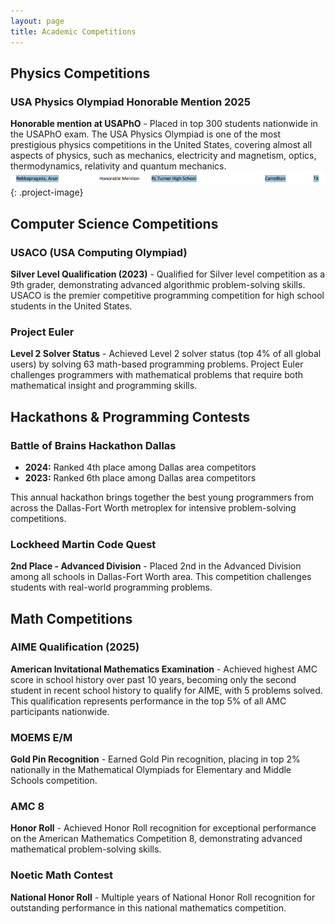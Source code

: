 ```yaml
---
layout: page
title: Academic Competitions
---
```


## Physics Competitions

### USA Physics Olympiad Honorable Mention 2025
**Honorable mention at USAPhO** - Placed in top 300 students nationwide in the USAPhO exam. The USA Physics Olympiad is one of the most prestigious physics competitions in the United States, covering almost all aspects of physics, such as mechanics, electricity and magnetism, optics, thermodynamics, relativity and quantum mechanics. 
![USAPhO Certificate](assets/images/USAPHO.png){: .project-image}

## Computer Science Competitions

### USACO (USA Computing Olympiad)
**Silver Level Qualification (2023)** - Qualified for Silver level competition as a 9th grader, demonstrating advanced algorithmic problem-solving skills. USACO is the premier competitive programming competition for high school students in the United States.

### Project Euler
**Level 2 Solver Status** - Achieved Level 2 solver status (top 4% of all global users) by solving 63 math-based programming problems. Project Euler challenges programmers with mathematical problems that require both mathematical insight and programming skills.

## Hackathons & Programming Contests

### Battle of Brains Hackathon Dallas
- **2024:** Ranked 4th place among Dallas area competitors
- **2023:** Ranked 6th place among Dallas area competitors

This annual hackathon brings together the best young programmers from across the Dallas-Fort Worth metroplex for intensive problem-solving competitions.

### Lockheed Martin Code Quest
**2nd Place - Advanced Division** - Placed 2nd in the Advanced Division among all schools in Dallas-Fort Worth area. This competition challenges students with real-world programming problems.

## Math Competitions

### AIME Qualification (2025)
**American Invitational Mathematics Examination** - Achieved highest AMC score in school history over past 10 years, becoming only the second student in recent school history to qualify for AIME, with 5 problems solved. This qualification represents performance in the top 5% of all AMC participants nationwide.

### MOEMS E/M
**Gold Pin Recognition** - Earned Gold Pin recognition, placing in top 2% nationally in the Mathematical Olympiads for Elementary and Middle Schools competition.

### AMC 8
**Honor Roll** - Achieved Honor Roll recognition for exceptional performance on the American Mathematics Competition 8, demonstrating advanced mathematical problem-solving skills.

### Noetic Math Contest
**National Honor Roll** - Multiple years of National Honor Roll recognition for outstanding performance in this national mathematics competition.


<br>
